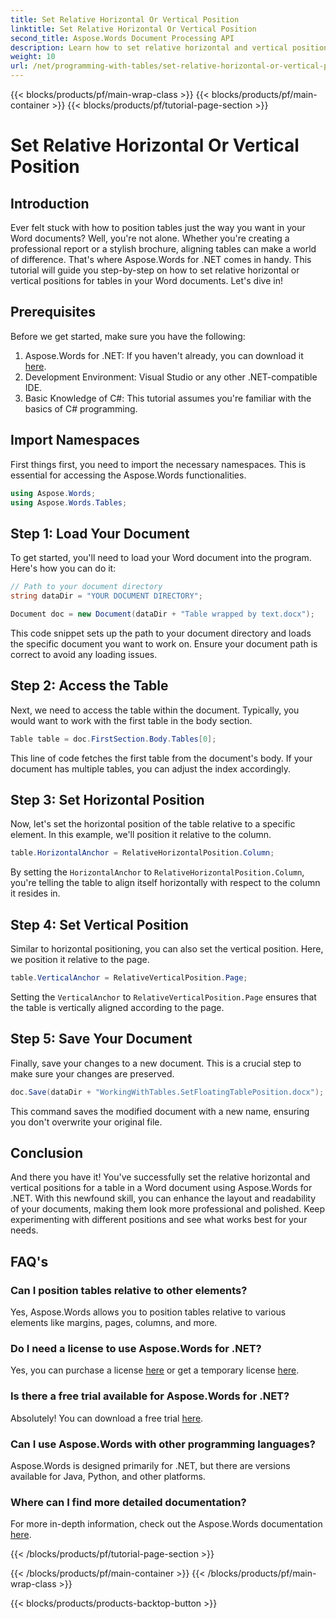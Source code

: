 ```yaml
---
title: Set Relative Horizontal Or Vertical Position
linktitle: Set Relative Horizontal Or Vertical Position
second_title: Aspose.Words Document Processing API
description: Learn how to set relative horizontal and vertical positions for tables in Word documents using Aspose.Words for .NET with this step-by-step guide.
weight: 10
url: /net/programming-with-tables/set-relative-horizontal-or-vertical-position/
---
```


{{< blocks/products/pf/main-wrap-class >}}
{{< blocks/products/pf/main-container >}}
{{< blocks/products/pf/tutorial-page-section >}}

# Set Relative Horizontal Or Vertical Position

## Introduction

Ever felt stuck with how to position tables just the way you want in your Word documents? Well, you're not alone. Whether you're creating a professional report or a stylish brochure, aligning tables can make a world of difference. That's where Aspose.Words for .NET comes in handy. This tutorial will guide you step-by-step on how to set relative horizontal or vertical positions for tables in your Word documents. Let's dive in!

## Prerequisites

Before we get started, make sure you have the following:

1. Aspose.Words for .NET: If you haven't already, you can download it [here](https://releases.aspose.com/words/net/).
2. Development Environment: Visual Studio or any other .NET-compatible IDE.
3. Basic Knowledge of C#: This tutorial assumes you're familiar with the basics of C# programming.

## Import Namespaces

First things first, you need to import the necessary namespaces. This is essential for accessing the Aspose.Words functionalities.

```csharp
using Aspose.Words;
using Aspose.Words.Tables;
```

## Step 1: Load Your Document

To get started, you'll need to load your Word document into the program. Here's how you can do it:

```csharp
// Path to your document directory 
string dataDir = "YOUR DOCUMENT DIRECTORY";

Document doc = new Document(dataDir + "Table wrapped by text.docx");
```

This code snippet sets up the path to your document directory and loads the specific document you want to work on. Ensure your document path is correct to avoid any loading issues.

## Step 2: Access the Table

Next, we need to access the table within the document. Typically, you would want to work with the first table in the body section.

```csharp
Table table = doc.FirstSection.Body.Tables[0];
```

This line of code fetches the first table from the document's body. If your document has multiple tables, you can adjust the index accordingly.

## Step 3: Set Horizontal Position

Now, let's set the horizontal position of the table relative to a specific element. In this example, we'll position it relative to the column.

```csharp
table.HorizontalAnchor = RelativeHorizontalPosition.Column;
```

By setting the `HorizontalAnchor` to `RelativeHorizontalPosition.Column`, you're telling the table to align itself horizontally with respect to the column it resides in.

## Step 4: Set Vertical Position

Similar to horizontal positioning, you can also set the vertical position. Here, we position it relative to the page.

```csharp
table.VerticalAnchor = RelativeVerticalPosition.Page;
```

Setting the `VerticalAnchor` to `RelativeVerticalPosition.Page` ensures that the table is vertically aligned according to the page.

## Step 5: Save Your Document

Finally, save your changes to a new document. This is a crucial step to make sure your changes are preserved.

```csharp
doc.Save(dataDir + "WorkingWithTables.SetFloatingTablePosition.docx");
```

This command saves the modified document with a new name, ensuring you don't overwrite your original file.

## Conclusion

And there you have it! You've successfully set the relative horizontal and vertical positions for a table in a Word document using Aspose.Words for .NET. With this newfound skill, you can enhance the layout and readability of your documents, making them look more professional and polished. Keep experimenting with different positions and see what works best for your needs.

## FAQ's

### Can I position tables relative to other elements?  
Yes, Aspose.Words allows you to position tables relative to various elements like margins, pages, columns, and more.

### Do I need a license to use Aspose.Words for .NET?  
Yes, you can purchase a license [here](https://purchase.aspose.com/buy) or get a temporary license [here](https://purchase.aspose.com/temporary-license/).

### Is there a free trial available for Aspose.Words for .NET?  
Absolutely! You can download a free trial [here](https://releases.aspose.com/).

### Can I use Aspose.Words with other programming languages?  
Aspose.Words is designed primarily for .NET, but there are versions available for Java, Python, and other platforms.

### Where can I find more detailed documentation?  
For more in-depth information, check out the Aspose.Words documentation [here](https://reference.aspose.com/words/net/).

{{< /blocks/products/pf/tutorial-page-section >}}

{{< /blocks/products/pf/main-container >}}
{{< /blocks/products/pf/main-wrap-class >}}

{{< blocks/products/products-backtop-button >}}
